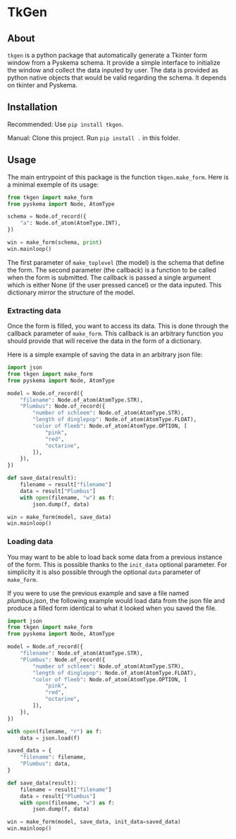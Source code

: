 # TkGen 

## About

`tkgen` is a python package that automatically generate a Tkinter form window from a Pyskema schema.
It provide a simple interface to initialize the window and collect the data inputed by user.
The data is provided as python native objects that would be valid regarding the schema.
It depends on tkinter and Pyskema.

## Installation

Recommended:
Use `pip install tkgen`.

Manual:
Clone this project.
Run `pip install .` in this folder.

## Usage

The main entrypoint of this package is the function `tkgen.make_form`.
Here is a minimal exemple of its usage:
```python
from tkgen import make_form
from pyskema import Node, AtomType

schema = Node.of_record({
    "a": Node.of_atom(AtomType.INT),
})

win = make_form(schema, print)
win.mainloop()
```

The first parameter of `make_toplevel` (the model) is the schema that define the form.
The second parameter (the callback) is a function to be called when the form is submitted.
The callback is passed a single argument which is either None (if the user pressed cancel) or the data inputed.
This dictionary mirror the structure of the model.

### Extracting data

Once the form is filled, you want to access its data.
This is done through the callback parameter of `make_form`.
This callback is an arbitrary function you should provide that will receive the data in the form of a dictionary.

Here is a simple example of saving the data in an arbitrary json file:

```python
import json
from tkgen import make_form
from pyskema import Node, AtomType

model = Node.of_record({
    "filename": Node.of_atom(AtomType.STR),
    "Plumbus": Node.of_record({
        "number of schleem": Node.of_atom(AtomType.STR),
        "length of dinglepop": Node.of_atom(AtomType.FLOAT),
        "color of fleeb": Node.of_atom(AtomType.OPTION, [
            "pink",
            "red",
            "octarine",
        ]),
    }),
})

def save_data(result):
    filename = result["filename"]
    data = result["Plumbus"]
    with open(filename, "w") as f:
        json.dump(f, data)

win = make_form(model, save_data)
win.mainloop()
```

### Loading data

You may want to be able to load back some data from a previous instance of the form.
This is possible thanks to the `init_data` optional parameter.
For simplicity it is also possible through the optional `data` parameter of `make_form`.

If you were to use the previous example and save a file named *plumbus.json*, the following example would load data from the json file and produce a filled form identical to what it looked when you saved the file.

```python
import json
from tkgen import make_form
from pyskema import Node, AtomType

model = Node.of_record({
    "filename": Node.of_atom(AtomType.STR),
    "Plumbus": Node.of_record({
        "number of schleem": Node.of_atom(AtomType.STR),
        "length of dinglepop": Node.of_atom(AtomType.FLOAT),
        "color of fleeb": Node.of_atom(AtomType.OPTION, [
            "pink",
            "red",
            "octarine",
        ]),
    }),
})

with open(filename, "r") as f:
    data = json.load(f)

saved_data = {
    "filename": filename,
    "Plumbus": data,
}

def save_data(result):
    filename = result["filename"]
    data = result["Plumbus"]
    with open(filename, "w") as f:
        json.dump(f, data)

win = make_form(model, save_data, init_data=saved_data)
win.mainloop()
```
